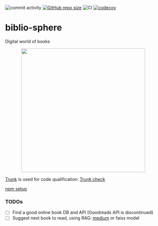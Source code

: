 ![commit activity](https://img.shields.io/github/commit-activity/m/TheNewThinkTank/biblio-sphere)
[![GitHub repo size](https://img.shields.io/github/repo-size/TheNewThinkTank/biblio-sphere?style=flat&logo=github&logoColor=whitesmoke&label=Repo%20Size)](https://github.com/TheNewThinkTank/biblio-sphere/archive/refs/heads/main.zip)
![CI](https://github.com/TheNewThinkTank/biblio-sphere/actions/workflows/wf.yml/badge.svg)
[![codecov](https://codecov.io/gh/TheNewThinkTank/biblio-sphere/graph/badge.svg?token=2NMELfVQqT)](https://codecov.io/gh/TheNewThinkTank/biblio-sphere)

# biblio-sphere

Digital world of books

<p align="center">
  <img src="https://lh3.googleusercontent.com/d/1Jdyu94wuNAbiKldtgwWPJYqGSeLeGV5i" width="400"/>
</p>

[Trunk](https://docs.trunk.io/check/usage) is used for code qualification: [Trunk check](https://app.trunk.io/TheNewThinkTank/TheNewThinkTank/biblio-sphere/check)

[npm setup](guides/npm_setup.md)

### TODOs

- [ ] Find a good online book DB and API (Goodreads API is discontinued)
- [ ] Suggest next book to read, using RAG: [medium](https://medium.com/@pankaj_pandey/unleash-the-power-of-rag-in-python-a-simple-guide-6f59590a82c3) or faiss model
